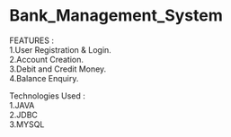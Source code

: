# Bank_Management_System

FEATURES :   
1.User Registration & Login.  
2.Account Creation.  
3.Debit and Credit Money.  
4.Balance Enquiry.

Technologies Used  :  
1.JAVA  
2.JDBC  
3.MYSQL  
